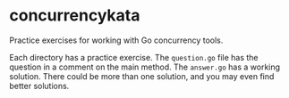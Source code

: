 # concurrencykata

Practice exercises for working with Go concurrency tools.

Each directory has a practice exercise. The `question.go` file has the question
in a comment on the main method. The `answer.go` has a working solution. There
could be more than one solution, and you may even find better solutions.

